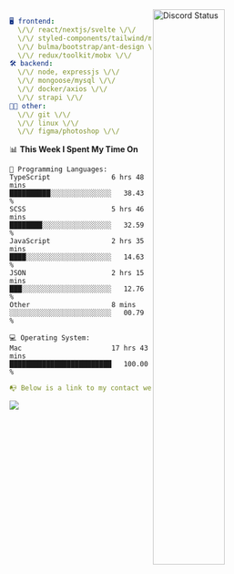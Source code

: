 
<a href="https://discord.com/users/279302975371870218" target="_blank">
    <img width="50%" align="right" alt="Discord Status" src="https://lanyard.cnrad.dev/api/279302975371870218?bg=161B22&borderRadius=5px%205px%200%200&hideTimestamp=true&idleMessage=Just%20chillin%27%20at%20the%20moment&animated=true">
</a>

```yaml
🖥️ frontend: 
  \/\/ react/nextjs/svelte \/\/
  \/\/ styled-components/tailwind/mui/
  \/\/ bulma/bootstrap/ant-design \/\/
  \/\/ redux/toolkit/mobx \/\/
🛠 backend: 
  \/\/ node, expressjs \/\/
  \/\/ mongoose/mysql \/\/
  \/\/ docker/axios \/\/
  \/\/ strapi \/\/
👨‍💻 other: 
  \/\/ git \/\/ 
  \/\/ linux \/\/
  \/\/ figma/photoshop \/\/
```
<!--START_SECTION:waka-->
📊 **This Week I Spent My Time On** 

```text
💬 Programming Languages: 
TypeScript               6 hrs 48 mins       ██████████░░░░░░░░░░░░░░░   38.43 % 
SCSS                     5 hrs 46 mins       ████████░░░░░░░░░░░░░░░░░   32.59 % 
JavaScript               2 hrs 35 mins       ████░░░░░░░░░░░░░░░░░░░░░   14.63 % 
JSON                     2 hrs 15 mins       ███░░░░░░░░░░░░░░░░░░░░░░   12.76 % 
Other                    8 mins              ░░░░░░░░░░░░░░░░░░░░░░░░░   00.79 % 

💻 Operating System: 
Mac                      17 hrs 43 mins      █████████████████████████   100.00 % 
```


<!--END_SECTION:waka-->
```yaml
📭 Below is a link to my contact website 
```
<a href="https://mxns.xyz" target="_black"> <img src="https://img.shields.io/badge/website-161B22?style=for-the-badge&logo=About.me&logoColor=white"></img> <a/>
